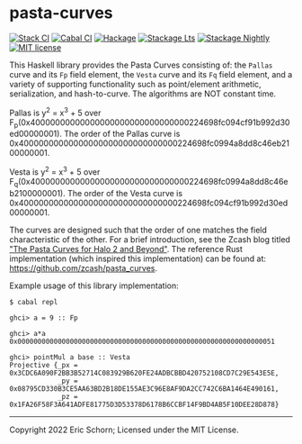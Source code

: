 # pasta-curves

[![Stack CI](https://github.com/nccgroup/pasta-curves/actions/workflows/stack.yml/badge.svg)](https://github.com/nccgroup/pasta-curves/actions/workflows/stack.yml)
[![Cabal CI](https://github.com/nccgroup/pasta-curves/actions/workflows/cabal.yml/badge.svg)](https://github.com/nccgroup/pasta-curves/actions/workflows/cabal.yml)
[![Hackage](https://img.shields.io/hackage/v/pasta-curves.svg?logo=haskell)](https://hackage.haskell.org/package/pasta-curves)
[![Stackage Lts](http://stackage.org/package/pasta-curves/badge/lts)](http://stackage.org/lts/package/pasta-curves)
[![Stackage Nightly](http://stackage.org/package/pasta-curves/badge/nightly)](http://stackage.org/nightly/package/pasta-curves)
[![MIT license](https://img.shields.io/badge/license-MIT-blue.svg)](LICENSE)


This Haskell library provides the Pasta Curves consisting of: the `Pallas`
curve and its `Fp`  field element, the `Vesta` curve  and its `Fq` field 
element, and a variety of  supporting functionality such as point/element 
arithmetic, serialization, and hash-to-curve. The algorithms are NOT constant
time.

Pallas is y<sup>2</sup> = x<sup>3</sup> + 5 over F<sub>p</sub>(0x40000000000000000000000000000000224698fc094cf91b992d30ed00000001).
The order of the Pallas curve is 0x40000000000000000000000000000000224698fc0994a8dd8c46eb2100000001.


Vesta is y<sup>2</sup> = x<sup>3</sup> + 5 over F<sub>q</sub>(0x40000000000000000000000000000000224698fc0994a8dd8c46eb2100000001).
The order of the Vesta curve is 0x40000000000000000000000000000000224698fc094cf91b992d30ed00000001.

The curves are designed such that the order of one matches the field 
characteristic of the other. For a brief introduction, see the Zcash blog 
titled ["The Pasta Curves for Halo 2 and Beyond"](https://electriccoin.co/blog/the-pasta-curves-for-halo-2-and-beyond/).
The reference Rust implementation (which inspired this implementation) 
can be found at: <https://github.com/zcash/pasta_curves>.

Example usage of this library implementation:

~~~
$ cabal repl

ghci> a = 9 :: Fp

ghci> a*a
0x0000000000000000000000000000000000000000000000000000000000000051

ghci> pointMul a base :: Vesta
Projective {_px = 0x3CDC6A090F2BB3B52714C083929B620FE24ADBCBBD420752108CD7C29E543E5E, 
            _py = 0x08795CD330B3CE5AA63BD2B18DE155AE3C96E8AF9DA2CC742C6BA1464E490161, 
            _pz = 0x1FA26F58F3A641ADFE81775D3D53378D6178B6CCBF14F9BD4AB5F10DEE28D878}
~~~

---

Copyright 2022 Eric Schorn; Licensed under the MIT License.